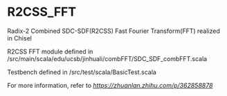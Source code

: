 # R2CSS_FFT
Radix-2 Combined SDC-SDF(R2CSS) Fast Fourier Transform(FFT) realized in Chisel  

R2CSS FFT module defined in /src/main/scala/edu/ucsb/jinhuali/combFFT/SDC_SDF_combFFT.scala  

Testbench defined in /src/test/scala/BasicTest.scala  

For more information, refer to *https://zhuanlan.zhihu.com/p/362858878*
